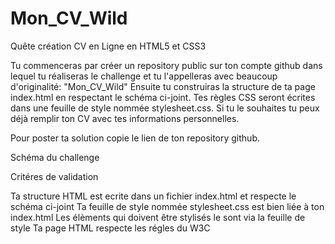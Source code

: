 # Mon_CV_Wild
Quête création CV en Ligne en HTML5 et CSS3

Tu commenceras par créer un repository public sur ton compte github dans lequel tu réaliseras le challenge et tu l'appelleras avec beaucoup d'originalité: "Mon_CV_Wild"
Ensuite tu construiras la structure de ta page index.html en respectant le schéma ci-joint. Tes règles CSS seront écrites dans une feuille de style nommée stylesheet.css. Si tu le souhaites tu peux déjà remplir ton CV avec tes informations personnelles.

Pour poster ta solution copie le lien de ton repository github.

Schéma du challenge

Critéres de validation

Ta structure HTML est ecrite dans un fichier index.html et respecte le schéma ci-joint
Ta feuille de style nommée stylesheet.css est bien liée à ton index.html
Les élèments qui doivent être stylisés le sont via la feuille de style
Ta page HTML respecte les régles du W3C
